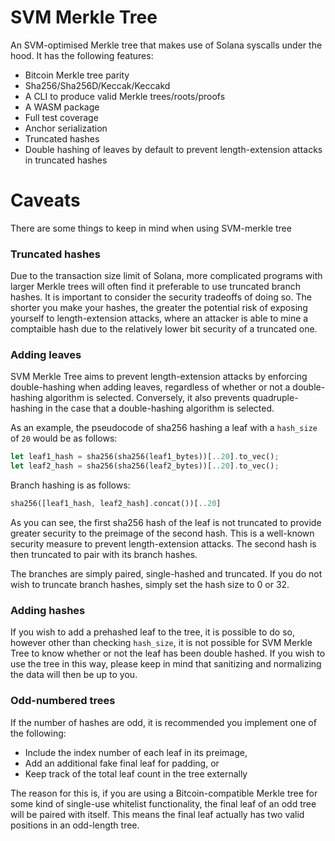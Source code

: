 # SVM Merkle Tree
An SVM-optimised Merkle tree that makes use of Solana syscalls under the hood. It has the following features:

- Bitcoin Merkle tree parity
- Sha256/Sha256D/Keccak/Keccakd
- A CLI to produce valid Merkle trees/roots/proofs
- A WASM package
- Full test coverage
- Anchor serialization
- Truncated hashes
- Double hashing of leaves by default to prevent length-extension attacks in truncated hashes

# Caveats
There are some things to keep in mind when using SVM-merkle tree

### Truncated hashes
Due to the transaction size limit of Solana, more complicated programs with larger Merkle trees will often find it preferable to use truncated branch hashes. It is important to consider the security tradeoffs of doing so. The shorter you make your hashes, the greater the potential risk of exposing yourself to length-extension attacks, where an attacker is able to mine a comptaible hash due to the relatively lower bit security of a truncated one.

### Adding leaves
SVM Merkle Tree aims to prevent length-extension attacks by enforcing double-hashing when adding leaves, regardless of whether or not a double-hashing algorithm is selected. Conversely, it also prevents quadruple-hashing in the case that a double-hashing algorithm is selected.

As an example, the pseudocode of sha256 hashing a leaf with a `hash_size` of `20` would be as follows:

```rs
let leaf1_hash = sha256(sha256(leaf1_bytes))[..20].to_vec();
let leaf2_hash = sha256(sha256(leaf2_bytes))[..20].to_vec();
``` 

Branch hashing is as follows:
```rs
sha256([leaf1_hash, leaf2_hash].concat())[..20]
```

As you can see, the first sha256 hash of the leaf is not truncated to provide greater security to the preimage of the second hash. This is a well-known security measure to prevent length-extension attacks. The second hash is then truncated to pair with its branch hashes.

The branches are simply paired, single-hashed and truncated. If you do not wish to truncate branch hashes, simply set the hash size to 0 or 32.

### Adding hashes
If you wish to add a prehashed leaf to the tree, it is possible to do so, however other than checking `hash_size`, it is not possible for SVM Merkle Tree to know whether or not the leaf has been double hashed. If you wish to use the tree in this way, please keep in mind that sanitizing and normalizing the data will then be up to you.

### Odd-numbered trees
If the number of hashes are odd, it is recommended you implement one of the following:
- Include the index number of each leaf in its preimage,
- Add an additional fake final leaf for padding, or
- Keep track of the total leaf count in the tree externally

The reason for this is, if you are using a Bitcoin-compatible Merkle tree for some kind of single-use whitelist functionality, the final leaf of an odd tree will be paired with itself. This means the final leaf actually has two valid positions in an odd-length tree.

